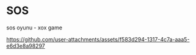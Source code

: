# SOS
sos oyunu -  xox game



https://github.com/user-attachments/assets/f583d294-1317-4c7a-aaa5-e6d3e8a98297

